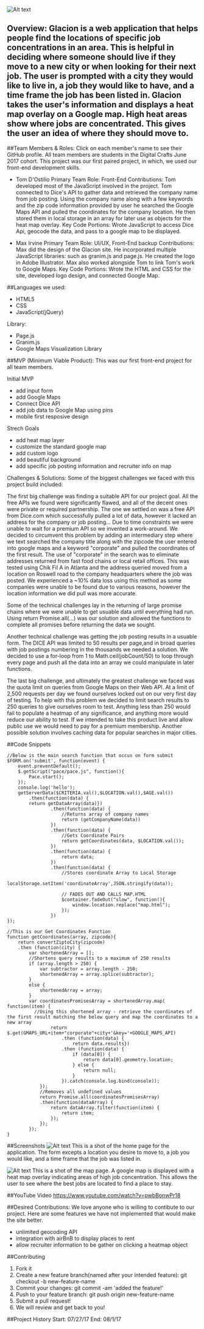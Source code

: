![Alt text](images/glacion-logo-red-new.png?raw=true)

## Overview: Glacion is a web application that helps people find the locations of specific job concentrations in an area. This is helpful in deciding where someone should live if they move to a new city or when looking for their next job. The user is prompted with a city they would like to live in, a job they would like to have, and a time frame the job has been listed in. Glacion takes the user's information and displays a heat map overlay on a Google map. High heat areas show where jobs are concentrated. This gives the user an idea of where they should move to. 

##Team Members & Roles: Click on each member's name to see their GitHub profile. All team members are students in the Digital Crafts June 2017 cohort. This project was our first paired project, in which, we used our front-end development skills. 

  - Tom D'Ostilio
  Primary Team Role: Front-End
  Contributions: Tom developed most of the JavaScript involved in the project. Tom connected to Dice's API to gather data and retrieved the company name from job posting. Using the company name along with a few keywords and the zip code information provided by user he searched the Google Maps API and pulled the coordinates for the company location. He then stored them in local storage in an array for later use as objects for the heat map overlay.
  Key Code Portions: Wrote JavaScript to access Dice Api, geocode the data, and pass to a google map to be displayed. 
  
  - Max Irvine
  Primary Team Role: UI/UX, Front-End backup
  Contributions: Max did the design of the Glacion site. He incorporated multiple JavaScript libraries: such as granim.js and page.js. He created the logo in Adobe Illustrator. Max also worked alongside Tom to link Tom's work to Google Maps. 
  Key Code Portions: Wrote the HTML and CSS for the site, developed logo design, and connected Google Map. 
  
##Languages we used: 
  - HTML5
  - CSS
  - JavaScript(jQuery)
  
  Library:
  - Page.js
  - Granim.js
  - Google Maps Visualization Library
  
##MVP (Minimum Viable Product): This was our first front-end project for all team members. 

Initial MVP
  - add input form
  - add Google Maps
  - Connect Dice API
  - add job data to Google Map using pins
  - mobile first resposive design
  
Strech Goals
  - add heat map layer
  - customize the standard google map 
  - add custom logo
  - add beautiful background
  - add specific job posting information and recruiter info on map
  
Challenges & Solutions:
Some of the biggest challenges we faced with this project build included: 

  The first big challenge was finding a suitable API for our project goal. All the free APIs we found were significantly flawed, and all of the decent ones were private or required partnership. The one we settled on was a free API from Dice.com which successfully pulled a lot of data, however it lacked an address for the company or job posting... Due to time constraints we were unable to wait for a premium API so we invented a work-around. We decided to circumvent this problem by adding an intermediary step where we text searched the company title along with the zipcode the user entered into google maps and a keyword "corporate" and pulled the coordinates of the first result. The use of "corporate" in the search was to eliminate addresses returned from fast food chains or local retail offices. This was tested using Chik Fil A in Atlanta and the address queried moved from a location on Roswell road to the company headquarters where the job was posted. We experienced a ~10% data loss using this method as some companies were unable to be found due to various reasons, however the location information we did pull was more accurate. 

  Some of the technical challenges lay in the returning of large promise chains where we were unable to get usuable data until everything had run. Using return Promise.all(...) was our solution and allowed the functions to complete all promises before returning the data we sought. 

  Another technical challenge was getting the job posting results in a usuable form. The DICE API was limited to 50 results per page,and in broad queries with job postings numbering in the thousands we needed a solution. We decided to use a for-loop from 1 to Math.ceil(jobCount/50) to loop through every page and push all the data into an array we could manipulate in later functions.

  The last big challenge, and ultimately the greatest challenge we faced was the quota limit on queries from Google Maps on their Web API. At a limit of 2,500 requests per day we found ourselves locked out on our very first day of testing. To help with this problem we decided to limit search results to 250 queries to give ourselves room to test. Anything less than 250 would fail to populate a heatmap of any significance, and anything more would reduce our ability to test. If we intended to take this product live and allow public use we would need to pay for a premium membership. Another possible solution involves caching data for popular searches in major cities.
  
##Code Snippets
```
//Below is the main search function that occus on form submit 
$FORM.on('submit', function(event) {
    event.preventDefault();
    $.getScript("pace/pace.js", function(){
        Pace.start();
    });
    console.log('hello');
    getServerData($CRITERIA.val(),$LOCATION.val(),$AGE.val())
        .then(function(data) {
        return getDataArray(data)})
                .then(function(data) {
                    //Returns array of company names
                    return (getCompanyName(data))
                })
                .then(function(data) {
                    //Gets Coordinate Pairs 
                    return getCoordinates(data, $LOCATION.val());
                })
                .then(function(data) {
                    return data;
                })
                .then(function(data) {
                    //Stores coordinate Array to Local Storage
                    localStorage.setItem('coordinateArray',JSON.stringify(data));

                    // FADES OUT AND CALLS MAP.HTML 
                    $container.fadeOut("slow", function(){
                        window.location.replace("map.html");
                    });  
                })
});
```

```
//This is our Get Coordinates Function  
function getCoordinates(array, zipcode){
    return convertZiptoCity(zipcode)
    .then (function(city) {
        var shortenedArray = [];
        //Shortens query results to a maximum of 250 results
        if (array.length > 250) {
            var subtractor = array.length - 250;
            shortenedArray = array.splice(subtractor);
        }
        else {
            shortenedArray = array;
        }
        var coordinatesPromisesArray = shortenedArray.map( function(item) {
          //Using this shortened array - retrieve the coordinates of the first result matching the below query and map the coordinates to a new array
                return $.get(GMAPS_URL+item+"corporate"+city+'&key='+GOOGLE_MAPS_API)
                    .then (function(data) {
                        return data.results})
                    .then (function(data) {
                        if (data[0]) {
                            return data[0].geometry.location;
                        } else {
                            return null;
                        }
                    }).catch(console.log.bind(console));
            });
            //Removes all undefined values 
            return Promise.all(coordinatesPromisesArray)
            .then(function(dataArray) {
                return dataArray.filter(function(item) {
                    return item;
                });
            });
        });
}
```
##Screenshots
![Alt text](images/home-page.png?raw=true)
This is a shot of the home page for the application. The form excepts a location you desire to move to, a job you would like, and a time frame that the job was listed in. 

![Alt text](images/atlanta.png?raw=true)
This is a shot of the map page. A google map is displayed with a heat map overlay indicating areas of high job concentration. This allows the user to see where the best jobs are located to find a place to stay. 

##YouTube Video
https://www.youtube.com/watch?v=pwbBonwPr18

##Desired Contributions: We love anyone who is willing to contibute to our project. Here are some features we have not implemented that would make the site better.
  - unlimited geocoding API
  - integration with airBnB to display places to rent
  - allow recruiter information to be gather on clicking a heatmap     object

##Contributing
  1. Fork it
  2. Create a new feature branch(named after your intended feature):    git checkout -b new-feature-name
  3. Commit your changes: git commit -am 'added the feature!'
  4. Push to your feature branch: git push origin new-feature-name
  5. Submit a pull request!
  6. We will review and get back to you!
  
##Project History
Start: 07/27/17
End: 08/1/17
